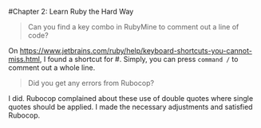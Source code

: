 #Chapter 2: Learn Ruby the Hard Way

>Can you find a key combo in RubyMine to comment out a line of code? 

On https://www.jetbrains.com/ruby/help/keyboard-shortcuts-you-cannot-miss.html, I found a shortcut for #. Simply, you can press `command /` to comment out a whole line.

>Did you get any errors from Rubocop?

I did. Rubocop complained about these use of double quotes where single quotes should be applied.
I made the necessary adjustments and satisfied Rubocop.
